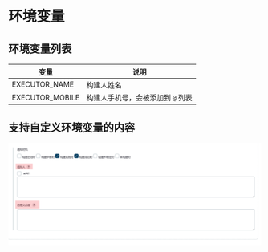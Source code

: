 # 环境变量

## 环境变量列表

| 变量              | 说明                  |
|-----------------|---------------------|
| EXECUTOR_NAME   | 构建人姓名               |
| EXECUTOR_MOBILE | 构建人手机号，会被添加到 `@` 列表 |

## 支持自定义环境变量的内容

![img.png](../assets/freestyle-environment-variables-block.png)
